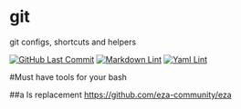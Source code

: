 # git
git configs, shortcuts and helpers

[![GitHub Last Commit](https://img.shields.io/github/last-commit/curtisdingdong/git?logo=github)](https://github.com/curtisdingdong/bash/commits/master)
[![Markdown Lint](https://github.com/curtisdingdong/bash/actions/workflows/markdown.yaml/badge.svg)](https://github.com/curtisdingdong/bash/actions/workflows/markdown.yaml)
[![Yaml Lint](https://github.com/curtisdingdong/bash/actions/workflows/yamllint.yaml/badge.svg)](https://github.com/curtisdingdong/bash/actions/workflows/yamllint.yaml)



#Must have tools for your bash

##a ls replacement 
https://github.com/eza-community/eza

